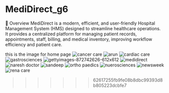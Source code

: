 # MediDirect_g6


📌 Overview
MediDirect is a modern, efficient, and user-friendly Hospital Management System (HMS) designed to streamline healthcare operations.   			
It provides a centralized platform for managing patient records, appointments, staff, billing, and medical inventory, improving workflow efficiency and patient care.

this is the image for home page
![cancer care](https://github.com/user-attachments/assets/10cb4eba-ca7b-4b07-81f5-c00d684401bc)
![arun](https://github.com/user-attachments/assets/b8618394-a9ae-4e94-9ca8-a4a3962943ca)
![cardiac care](https://github.com/user-attachments/assets/0bf86c62-dcc1-4f38-b1ae-6e68dc4aea09)
![gastrosciences](https://github.com/user-attachments/assets/48d6f1e3-9dcc-4aa8-868a-aa91bc6d3498)
![gettyimages-872742626-612x612](https://github.com/user-attachments/assets/f587aefe-4eb8-491e-b3e4-5af84399e00a)
![medidirect](https://github.com/user-attachments/assets/c02c456b-8611-4a38-a9bc-32492ef8a74c)
![naresh doctor](https://github.com/user-attachments/assets/13a22b25-eea2-4731-9b5a-aad2fa351b13)
![sandeep](https://github.com/user-attachments/assets/dd28d7f0-50d8-434c-9751-df672b993ae7)
![ortho paedics](https://github.com/user-attachments/assets/796c994e-cda6-4b57-96ab-4a83ecf7e1dd)
![nuerosciences](https://github.com/user-attachments/assets/1618fdf3-ab45-4b90-8f55-0fb989c54c3f)
![newsweek](https://github.com/user-attachments/assets/e0b76fe1-e7fe-4cb0-a709-691070084c40)
![rena care](https://github.com/user-attachments/assets/2ed90ccc-0569-4324-9e1c-ec098ee727b6)
>>>>>>> 62617255fb9fe08b8dbc99393d8b805223dcbfe7
